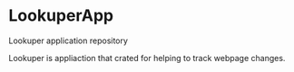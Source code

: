 LookuperApp
===========

Lookuper application repository

Lookuper is appliaction that crated for helping to track webpage changes.
